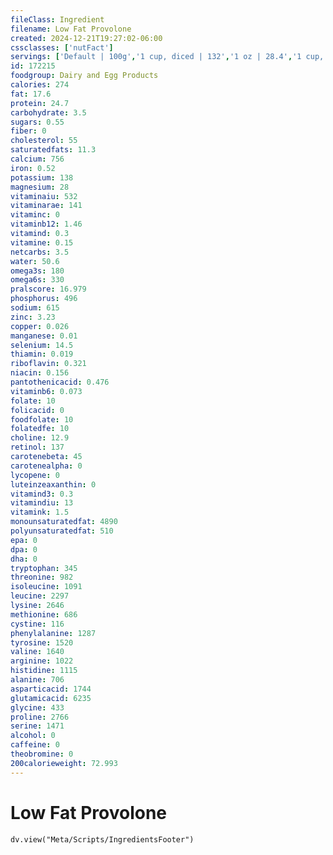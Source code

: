 ```yaml
---
fileClass: Ingredient
filename: Low Fat Provolone
created: 2024-12-21T19:27:02-06:00
cssclasses: ['nutFact']
servings: ['Default | 100g','1 cup, diced | 132','1 oz | 28.4','1 cup, shredded | 113','1 cubic inch | 14.3','1 slice (1 oz) | 28','1 package (6 oz) | 170']
id: 172215
foodgroup: Dairy and Egg Products
calories: 274
fat: 17.6
protein: 24.7
carbohydrate: 3.5
sugars: 0.55
fiber: 0
cholesterol: 55
saturatedfats: 11.3
calcium: 756
iron: 0.52
potassium: 138
magnesium: 28
vitaminaiu: 532
vitaminarae: 141
vitaminc: 0
vitaminb12: 1.46
vitamind: 0.3
vitamine: 0.15
netcarbs: 3.5
water: 50.6
omega3s: 180
omega6s: 330
pralscore: 16.979
phosphorus: 496
sodium: 615
zinc: 3.23
copper: 0.026
manganese: 0.01
selenium: 14.5
thiamin: 0.019
riboflavin: 0.321
niacin: 0.156
pantothenicacid: 0.476
vitaminb6: 0.073
folate: 10
folicacid: 0
foodfolate: 10
folatedfe: 10
choline: 12.9
retinol: 137
carotenebeta: 45
carotenealpha: 0
lycopene: 0
luteinzeaxanthin: 0
vitamind3: 0.3
vitamindiu: 13
vitamink: 1.5
monounsaturatedfat: 4890
polyunsaturatedfat: 510
epa: 0
dpa: 0
dha: 0
tryptophan: 345
threonine: 982
isoleucine: 1091
leucine: 2297
lysine: 2646
methionine: 686
cystine: 116
phenylalanine: 1287
tyrosine: 1520
valine: 1640
arginine: 1022
histidine: 1115
alanine: 706
asparticacid: 1744
glutamicacid: 6235
glycine: 433
proline: 2766
serine: 1471
alcohol: 0
caffeine: 0
theobromine: 0
200calorieweight: 72.993
---
```


# Low Fat Provolone

```dataviewjs
dv.view("Meta/Scripts/IngredientsFooter")
```